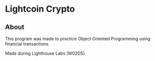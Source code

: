 # Lightcoin Crypto

## About

This program was made to practice Object Oriented Programming using financial transactions.

Made during Lighthouse Labs (W02D5).
